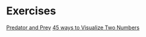 # Exercises

[Predator and Prey](https://www.evernote.com/shard/s5/sh/53331cfb-f6ca-4ea3-91d9-7788feb8a798/e561786dd0374a6e)
[45 ways to Visualize Two Numbers](http://blog.visual.ly/45-ways-to-communicate-two-quantities/)
